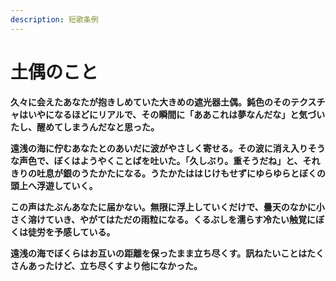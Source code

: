 ```yaml
---
description: 短歌条例
---
```


# 土偶のこと

**久々に会えたあなたが抱きしめていた大きめの遮光器土偶。鈍色のそのテクスチャはいやになるほどにリアルで、その瞬間に「ああこれは夢なんだな」と気づいたし、醒めてしまうんだなと思った。**

**遠浅の海に佇むあなたとのあいだに波がやさしく寄せる。その波に消え入りそうな声色で、ぼくはようやくことばを吐いた。「久しぶり。重そうだね」と、それきりの吐息が銀のうたかたになる。うたかたははじけもせずにゆらゆらとぼくの頭上へ浮遊していく。**

**この声はたぶんあなたに届かない。無限に浮上していくだけで、曇天のなかに小さく溶けていき、やがてはただの雨粒になる。くるぶしを濡らす冷たい触覚にぼくは徒労を予感している。**

**遠浅の海でぼくらはお互いの距離を保ったまま立ち尽くす。訊ねたいことはたくさんあったけど、立ち尽くすより他になかった。**

